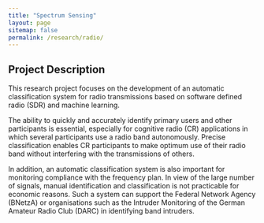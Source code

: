 ```yaml
---
title: "Spectrum Sensing"
layout: page
sitemap: false
permalink: /research/radio/
---
```


## Project Description 

This research project focuses on the development of an automatic classification system for radio transmissions based on software defined radio (SDR) and machine learning.

The ability to quickly and accurately identify primary users and other participants is essential, especially for cognitive radio (CR) applications in which several participants use a radio band autonomously. 
Precise classification enables CR participants to make optimum use of their radio band without interfering with the transmissions of others.

In addition, an automatic classification system is also important for monitoring compliance with the frequency plan.
In view of the large number of signals, manual identification and classification is not practicable for economic reasons. 
Such a system can support the Federal Network Agency (BNetzA) or organisations such as the Intruder Monitoring of the German Amateur Radio Club (DARC) in identifying band intruders.
